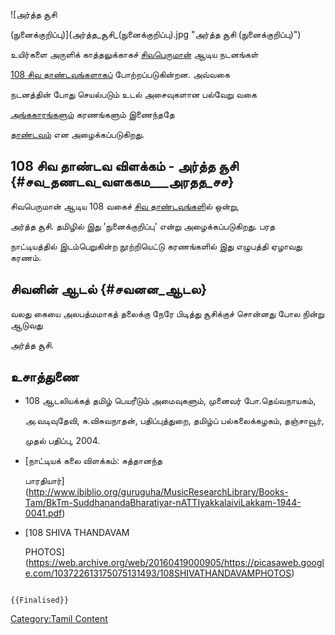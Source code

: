 ![அர்த்த சூசி
(நுனைக்குறிப்பு)](அர்த்த_சூசி_(நுனைக்குறிப்பு).jpg "அர்த்த சூசி (நுனைக்குறிப்பு)")
உயிர்களை அருளிக் காத்தலுக்காகச் [சிவபெருமான்](சிவன் "wikilink") ஆடிய நடனங்கள்
[108 சிவ தாண்டவங்களாகப்](108_சிவ_தாண்டவங்கள் "wikilink") போற்றப்படுகின்றன. அவ்வகை
நடனத்தின் போது செயல்படும் உடல் அசைவுகளான பல்வேறு வகை
[அங்ககாரங்களும்](32_அங்கஹாரங்கள் "wikilink") கரணங்களும் இணைந்ததே
[தாண்டவம்](தாண்டவம்,_லாஸ்யம் "wikilink") என அழைக்கப்படுகிறது.

## 108 சிவ தாண்டவ விளக்கம் - அர்த்த சூசி {#சவ_தணடவ_வளககம___அரதத_சச}

சிவபெருமான் ஆடிய 108 வகைச் [சிவ தாண்டவங்கள](சிவ_தாண்டவங்கள் "wikilink")ில் ஒன்று,
அர்த்த சூசி. தமிழில் இது \'நுனைக்குறிப்பு\' என்று அழைக்கப்படுகிறது. பரத
நாட்டியத்தில் இடம்பெறுகின்ற நூற்றியெட்டு கரணங்களில் இது எழுபத்தி ஏழாவது கரணம்.

## சிவனின் ஆடல் {#சவனன_ஆடல}

வலது கையை அலபத்மமாகத் தலைக்கு நேரே பிடித்து சூசிக்குச் சொன்னது போல நின்று ஆடுவது
அர்த்த சூசி.

## உசாத்துணை

-   108 ஆடலியக்கத் தமிழ் பெயரீடும் அமைவுகளும், முனைவர் போ.தெய்வநாயகம்,
    அ.வடிவுதேவி, சு.விசுவநாதன், பதிப்புத்துறை, தமிழ்ப் பல்கலைக்கழகம், தஞ்சாவூர்,
    முதல் பதிப்பு, 2004.
-   [நாட்டியக் கலை விளக்கம்: சுத்தானந்த
    பாரதியார்](http://www.ibiblio.org/guruguha/MusicResearchLibrary/Books-Tam/BkTm-SuddhanandaBharatiyar-nATTIyakkalaiviLakkam-1944-0041.pdf)
-   [108 SHIVA THANDAVAM
    PHOTOS](https://web.archive.org/web/20160419000905/https://picasaweb.google.com/103722613175075131493/108SHIVATHANDAVAMPHOTOS)

```{=mediawiki}
{{Finalised}}
```
[Category:Tamil Content](Category:Tamil_Content "wikilink")
